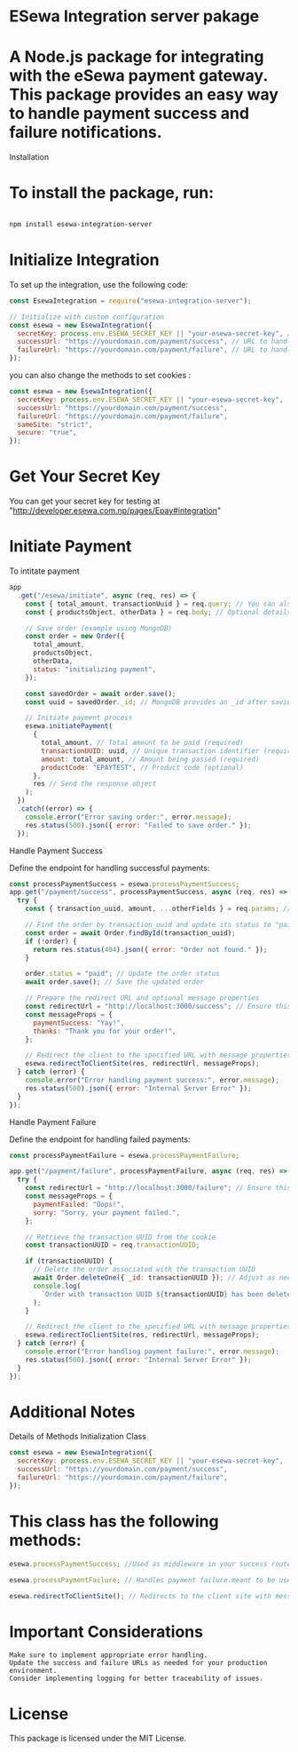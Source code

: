 # ESewa Integration server pakage

# A Node.js package for integrating with the eSewa payment gateway. This package provides an easy way to handle payment success and failure notifications.

Installation

# To install the package, run:

```bash

npm install esewa-integration-server
```

# Initialize Integration

To set up the integration, use the following code:

```js
const EsewaIntegration = require("esewa-integration-server");

// Initialize with custom configuration
const esewa = new EsewaIntegration({
  secretKey: process.env.ESEWA_SECRET_KEY || "your-esewa-secret-key", // Your eSewa secret key
  successUrl: "https://yourdomain.com/payment/success", // URL to handle successful payments
  failureUrl: "https://yourdomain.com/payment/failure", // URL to handle failed payments
});
```

you can also change the methods to set cookies :

```js
const esewa = new EsewaIntegration({
  secretKey: process.env.ESEWA_SECRET_KEY || "your-esewa-secret-key",
  successUrl: "https://yourdomain.com/payment/success",
  failureUrl: "https://yourdomain.com/payment/failure",
  sameSite: "strict",
  secure: "true",
});
```

# Get Your Secret Key

You can get your secret key for testing at "http://developer.esewa.com.np/pages/Epay#integration"

# Initiate Payment

To intitate payment

```js
app
  .get("/esewa/initiate", async (req, res) => {
    const { total_amount, transactionUuid } = req.query; // You can also send these details in req.body
    const { productsObject, otherData } = req.body; // Optional details you may want to save instead in req.query

    // Save order (example using MongoDB)
    const order = new Order({
      total_amount,
      productsObject,
      otherData,
      status: "initializing payment",
    });

    const savedOrder = await order.save();
    const uuid = savedOrder._id; // MongoDB provides an _id after saving

    // Initiate payment process
    esewa.initiatePayment(
      {
        total_amount, // Total amount to be paid (required)
        transactionUUID: uuid, // Unique transaction identifier (required)
        amount: total_amount, // Amount being passed (required)
        productCode: "EPAYTEST", // Product code (optional)
      },
      res // Send the response object
    );
  })
  .catch((error) => {
    console.error("Error saving order:", error.message);
    res.status(500).json({ error: "Failed to save order." });
  });
```

Handle Payment Success

Define the endpoint for handling successful payments:

```js
const processPaymentSuccess = esewa.processPaymentSuccess;
app.get("/payment/success", processPaymentSuccess, async (req, res) => {
  try {
    const { transaction_uuid, amount, ...otherFields } = req.params; // Use req.query for GET parameters

    // Find the order by transaction_uuid and update its status to "paid"
    const order = await Order.findById(transaction_uuid);
    if (!order) {
      return res.status(404).json({ error: "Order not found." });
    }

    order.status = "paid"; // Update the order status
    await order.save(); // Save the updated order

    // Prepare the redirect URL and optional message properties
    const redirectUrl = "http://localhost:3000/success"; // Ensure this URL is correct
    const messageProps = {
      paymentSuccess: "Yay!",
      thanks: "Thank you for your order!",
    };

    // Redirect the client to the specified URL with message properties
    esewa.redirectToClientSite(res, redirectUrl, messageProps);
  } catch (error) {
    console.error("Error handling payment success:", error.message);
    res.status(500).json({ error: "Internal Server Error" });
  }
});
```

Handle Payment Failure

Define the endpoint for handling failed payments:

```js
const processPaymentFailure = esewa.processPaymentFailure;

app.get("/payment/failure", processPaymentFailure, async (req, res) => {
  try {
    const redirectUrl = "http://localhost:3000/failure"; // Ensure this URL is correct
    const messageProps = {
      paymentFailed: "Oops!",
      sorry: "Sorry, your payment failed.",
    };

    // Retrieve the transaction UUID from the cookie
    const transactionUUID = req.transactionUUID;

    if (transactionUUID) {
      // Delete the order associated with the transaction UUID
      await Order.deleteOne({ _id: transactionUUID }); // Adjust as necessary for your database schema
      console.log(
        `Order with transaction UUID ${transactionUUID} has been deleted.`
      );
    }

    // Redirect the client to the specified URL with message properties
    esewa.redirectToClientSite(res, redirectUrl, messageProps);
  } catch (error) {
    console.error("Error handling payment failure:", error.message);
    res.status(500).json({ error: "Internal Server Error" });
  }
});
```

# Additional Notes

Details of Methods
Initialization Class

```js
const esewa = new EsewaIntegration({
  secretKey: process.env.ESEWA_SECRET_KEY || "your-esewa-secret-key",
  successUrl: "https://yourdomain.com/payment/success",
  failureUrl: "https://yourdomain.com/payment/failure",
});
```

# This class has the following methods:

```js
esewa.processPaymentSuccess; //Used as middleware in your success route, it attaches the response from eSewa when the success URL is hit to req.params.

esewa.processPaymentFailure; // Handles payment failure.meant to be used as url

esewa.redirectToClientSite(); // Redirects to the client site with message properties
```

# Important Considerations

    Make sure to implement appropriate error handling.
    Update the success and failure URLs as needed for your production environment.
    Consider implementing logging for better traceability of issues.

# License

This package is licensed under the MIT License.

